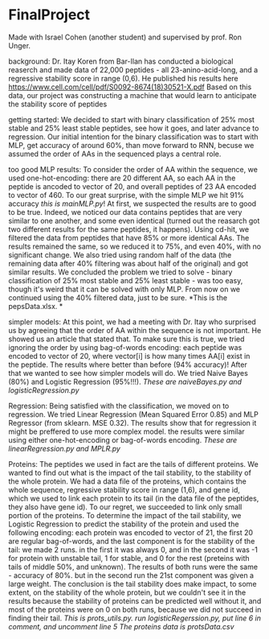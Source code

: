 # FinalProject

Made with Israel Cohen (another student) and supervised by prof. Ron Unger.

background:
Dr. Itay Koren from Bar-Ilan has conducted a biological reaserch and made data of 22,000 peptides - all 23-anino-acid-long, and a regressive stability score in range (0,6). He published his results here https://www.cell.com/cell/pdf/S0092-8674(18)30521-X.pdf
Based on this data, our project was constructing a machine that would learn to anticipate the stability score of peptides

getting started:
We decided to start with binary classification of 25% most stable and 25% least stable peptides, see how it goes, and later advance to regression.
Our initial intention for the binary classification was to start with MLP, get accuracy of around 60%, than move forward to RNN, becuse we assumed the order of AAs in the sequenced plays a central role.

too good MLP results:
To consider the order of AA within the sequence, we used one-hot-encoding: there are 20 different AA, so each AA in the peptide is ancoded to vector of 20, and overall peptides of 23 AA encoded to vector of 460.
To our great surprise, with the simple MLP we hit 91% accuracy *this is mainMLP.py*!
At first, we suspected the results are to good to be true.
Indeed, we noticed our data contains peptides that are very similar to one another, and some even identical (turned out the reasarch got two different results for the same peptides, it happens). Using cd-hit, we filtered the data from peptides that have 85% or more identical AAs. The results remained the same, so we reduced it to 75%, and even 40%, with no significant change. We also tried using random half of the data (the remaining data after 40% filtering was about half of the original) and got similar results. We concluded the problem we tried to solve - binary classification of 25% most stable and 25% least stable - was too easy, though it's weird that it can be solved with only MLP.
From now on we continued using the 40% filtered data, just to be sure. *This is the pepsData.xlsx. *

simpler models:
At this point, we had a meeting with Dr. Itay who surprised us by agreeing that the order of AA within the sequence is not important. He showed us an article that stated that.
To make sure this is true, we tried ignoring the order by using bag-of-words encoding: each peptide was encoded to vector of 20, where vector[i] is how many times AA[i] exist in the peptide. The results where better than before (94% accuracy)!
After that we wanted to see how simpler models will do. We tried Naive Bayes (80%) and Logistic Regression (95%!!!).
*These are naiveBayes.py and logisticRegression.py*

Regression:
Being satisfied with the classification, we moved on to regression. We tried Linear Regression (Mean Squared Error 0.85) and MLP Regressor (from sklearn. MSE 0.32). The results show that for regression it might be preffered to use more complex model.
the results were similar using either one-hot-encoding or bag-of-words encoding.
*These are linearRegression.py and MPLR.py*

Proteins:
The peptides we used in fact are the tails of different proteins.
We wanted to find out what is the impact of the tail stability, to the stability of the whole protein.
We had a data file of the proteins, which contains the whole sequence, regressive stability score in range (1,6), and gene id, which we used to link each protein to its tail (in the data file of the peptides, they also have gene id).
To our regret, we succeeded to link only small portion of the proteins.
To determine the impact of the tail stability, we Logistic Regression to predict the stability of the protein and used the following encoding: each protein was encoded to vector of 21, the first 20 are regular bag-of-words, and the last component is for the stability of the tail: we made 2 runs. in the first it was always 0, and in the second it was -1 for protein with unstable tail, 1 for stable, and 0 for the rest (preteins with tails of middle 50%, and unknown).
The results of both runs were the same - accuracy of 80%. but in the second run the 21st component was given a large weight.
The conclusion is the tail stability does make impact, to some extent, on the stability of the whole protein, but we couldn't see it in the results because the stability of proteins can be predicted well without it, and most of the proteins were on 0 on both runs, because we did not succeed in finding their tail.
*This is prots_utils.py.  run logisticRegerssion.py, put line 6 in comment, and uncomment line 5*
*The proteins data is protsData.csv*
